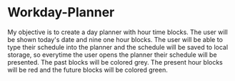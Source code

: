 # Workday-Planner
My objective is to create a day planner with hour time blocks. The user will be 
shown today's date and nine one hour blocks. The user will be 
able to type their schedule into the planner and the schedule will
be saved to local storage, so everytime the user opens the planner their
schedule will be presented. The past blocks will be colored grey.
The present hour blocks will be red and the future blocks will be colored green.
